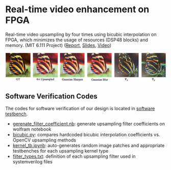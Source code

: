 # Real-time video enhancement on FPGA
Real-time video upsampling by four times using bicubic interpolation on FPGA, which minimizes the usage of resources (DSP48 blocks) and memory. (MIT 6.111 Project) ([Report](report.pdf), [Slides](https://github.com/sjb565/Fpgesture-controlled-video-enhancement/blob/main/Project%20Presentation.pdf), [Video](https://www.youtube.com/watch?v=FiGxE-KXj5g))  

![Sample Results from the Hardware Implementation on FPGA](<sample_result.png>)

## Software Verification Codes
The codes for software verification of our design is located in [software testbench](<software testbench>).
* [gerenate_filter_coefficient.nb](https://github.com/sjb565/fpga-video-enhancement/blob/main/software%20testbench/generate_filter_coefficient.nb): generate upsampling filter coefficients on wolfram notebook
* [bicubic.py](https://github.com/sjb565/fpga-video-enhancement/blob/main/software%20testbench/bicubic.py): compares hardcoded bicubic interpolation coefficients vs. OpenCV upsampling methods
* [kernel_tb.ipynb](https://github.com/sjb565/fpga-video-enhancement/blob/main/software%20testbench/kernel_tb.ipynb): auto-generates random image patches and appropriate testbenches for each upsampling kernel type
* [filter_types.txt](https://github.com/sjb565/fpga-video-enhancement/blob/main/software%20testbench/filter_types.txt): definition of each upsampling filter used in systemverilog files
